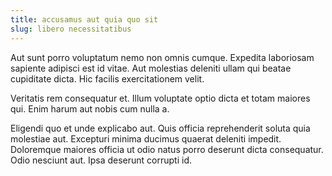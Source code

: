 ```yaml
---
title: accusamus aut quia quo sit
slug: libero necessitatibus
---
```


Aut sunt porro voluptatum nemo non omnis cumque. Expedita laboriosam sapiente adipisci est id vitae. Aut molestias deleniti ullam qui beatae cupiditate dicta. Hic facilis exercitationem velit.

Veritatis rem consequatur et. Illum voluptate optio dicta et totam maiores qui. Enim harum aut nobis cum nulla a.

Eligendi quo et unde explicabo aut. Quis officia reprehenderit soluta quia molestiae aut. Excepturi minima ducimus quaerat deleniti impedit. Doloremque maiores officia ut odio natus porro deserunt dicta consequatur. Odio nesciunt aut. Ipsa deserunt corrupti id.
